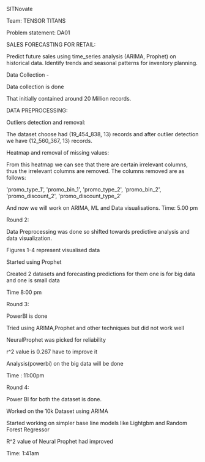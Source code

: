 SITNovate


Team: TENSOR TITANS


Problem statement: DA01


SALES FORECASTING FOR RETAIL:


Predict future sales using time_series analysis (ARIMA, Prophet) on historical data. Identify trends and seasonal patterns for inventory planning.

 Data Collection  - 

 
Data collection is done 




That initially contained around 20 Million records.


DATA PREPROCESSING: 


Outliers detection and removal:


The dataset choose had (19_454_838, 13) records and after outlier detection we have (12_560_367, 13) records.



Heatmap and removal of missing values:




From this heatmap we can see that there are certain irrelevant columns, thus the irrelevant columns are removed. The columns removed are as follows: 

'promo_type_1', 'promo_bin_1', 
    'promo_type_2', 'promo_bin_2', 
    'promo_discount_2', 'promo_discount_type_2'

And now we will work on ARIMA, ML and Data visualisations.
Time: 5.00 pm


Round 2:

Data Preprocessing was done so shifted towards predictive analysis and data visualization.

Figures 1-4 represent visualised data

Started using Prophet


Created 2 datasets and forecasting predictions for them one is for big data and one is small data

Time 8:00 pm

Round 3:

PowerBI is done

Tried using ARIMA,Prophet and other techniques but did not work well

NeuralProphet was picked for reliability

r^2 value is 0.267 have to improve it

Analysis(powerbi) on the big data will be done

Time : 11:00pm

Round 4:


Power BI for both the dataset is done.


Worked on the 10k Dataset using ARIMA 


Started working on simpler base line models like Lightgbm and Random Forest Regressor


R^2 value of Neural Prophet had improved

Time: 1:41am




